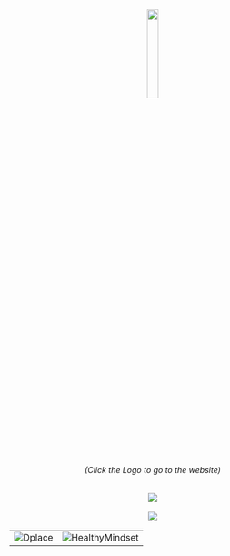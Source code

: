 

<div align="center">
   <a href="https://andersongrisalesv.github.io/portfolio/#/home">
        <img src="https://user-images.githubusercontent.com/94204560/228659183-bf7b8217-a654-4383-8927-6f5714584226.png" width=20% height=20%>
  </a>
 <div align="center">
   <h6>(Click the Logo to go to the website)</h6> 
 </div>
  <div align="center">
 
   <img src="https://user-images.githubusercontent.com/94204560/228668125-6f0bf25b-e39b-4bdb-a23b-6cf458a6bc7f.png">
</div>

 </div>

</br>




<div align="center">
  <a href="https://www.figma.com/proto/qz8k6QPvRqlpSG5KjuLtd2/Portfolio">
      <img src="https://user-images.githubusercontent.com/94204560/253392928-8eb81eb6-ff51-460b-a703-cdc25faafd81.png">
  </a>
</div>




<table>
  <tr>
    <td><img src="https://user-images.githubusercontent.com/94204560/228683807-ea31989e-adb6-40f5-b1e0-0e72d3807b40.png" alt="Dplace" /></td>
    <td><img src="https://user-images.githubusercontent.com/94204560/228684877-d2dc1ea7-b798-490e-8363-243f9113a566.png" alt="HealthyMindset" /></td>
  </tr>
</table>

</br>
